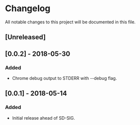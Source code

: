 # Changelog
All notable changes to this project will be documented in this file.

## [Unreleased]

## [0.0.2] - 2018-05-30
### Added
- Chrome debug output to STDERR with --debug flag.

## [0.0.1] - 2018-05-14
### Added
- Initial release ahead of SD-SIG.
